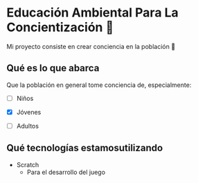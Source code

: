 # Educación Ambiental Para La Concientización 🌵
Mi proyecto consiste en crear conciencia en la población 🌵

## Qué es lo que abarca
Que la población en general tome conciencia de, especialmente:
* [ ] Niños
* [x] Jóvenes 
* [ ] Adultos


## Qué tecnologías estamosutilizando
* Scratch
     * Para el desarrollo del juego



